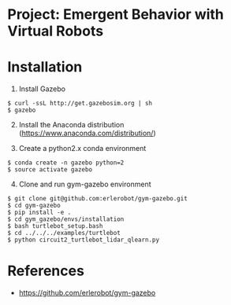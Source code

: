 # Project: Emergent Behavior with Virtual Robots

# Installation

1. Install Gazebo
```
$ curl -ssL http://get.gazebosim.org | sh
$ gazebo
```

2. Install the Anaconda distribution (https://www.anaconda.com/distribution/)

3. Create a python2.x conda environment
```
$ conda create -n gazebo python=2
$ source activate gazebo
```

4. Clone and run gym-gazebo environment
```
$ git clone git@github.com:erlerobot/gym-gazebo.git
$ cd gym-gazebo
$ pip install -e .
$ cd gym_gazebo/envs/installation
$ bash turtlebot_setup.bash
$ cd ../../../examples/turtlebot
$ python circuit2_turtlebot_lidar_qlearn.py
```

# References
* https://github.com/erlerobot/gym-gazebo
